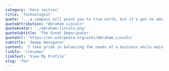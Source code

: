 ```yaml
---
category: 'hero section'
title: 'Technologist'
quote: "...a compass will point you to true north, but it's got no advice about the swamps and deserts and chasms that you'll encounter along the way. If in pursuit of your destination you plunge ahead, heedless of obstacles, and achieve nothing more than to sink in a swamp, what's the use of knowing true north?"
quoteAttribution: "Abraham Lincoln"
quoteAvatar: './abraham-lincoln.png'
quoteSubtitle: 'The Great Emancipator'
quoteUrl: 'https://en.wikipedia.org/wiki/Abraham_Lincoln'
subtitle: 'Swamp Navigator'
content: 'I take pride in balancing the needs of a business while maintaining a strong focus on engineering craftsmanship. I build high-quality software with high-performing engineering teams. I am taking some time off right now, focused on reading, writing, and coding.'
linkTo: '/resume/'
linkText: 'View My Profile'
slug: 'foo'
---
```

